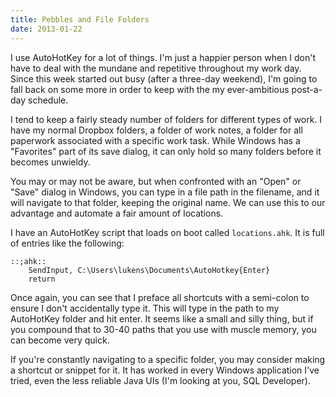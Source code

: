 ```yaml
---
title: Pebbles and File Folders
date: 2013-01-22
---
```


I use AutoHotKey for a lot of things. I'm just a happier person when I don't have to deal with the mundane and repetitive throughout my work day. Since this week started out busy (after a three-day weekend), I'm going to fall back on some more in order to keep with the my ever-ambitious post-a-day schedule. 

I tend to keep a fairly steady number of folders for different types of work. I have my normal Dropbox folders, a folder of work notes, a folder for all paperwork associated with a specific work task. While Windows has a "Favorites" part of its save dialog, it can only hold so many folders before it becomes unwieldy.

You may or may not be aware, but when confronted with an "Open" or "Save" dialog in Windows, you can type in a file path in the filename, and it will navigate to that folder, keeping the original name. We can use this to our advantage and automate a fair amount of locations.

I have an AutoHotKey script that loads on boot called `locations.ahk`. It is full of entries like the following:

	::;ahk::
		SendInput, C:\Users\lukens\Documents\AutoHotkey{Enter}
		return

Once again, you can see that I preface all shortcuts with a semi-colon to ensure I don't accidentally type it. This will type in the path to my AutoHotKey folder and hit enter. It seems like a small and silly thing, but if you compound that to 30-40 paths that you use with muscle memory, you can become very quick. 

If you're constantly navigating to a specific folder, you may consider making a shortcut or snippet for it. It has worked in every Windows application I've tried, even the less reliable Java UIs (I'm looking at you, SQL Developer).
